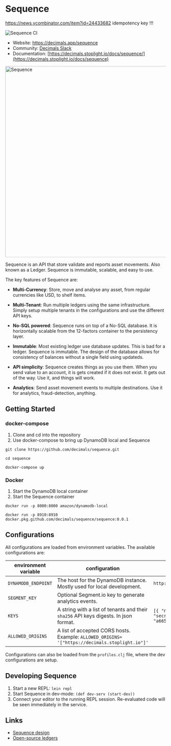 Sequence
==========
https://news.ycombinator.com/item?id=24433682
idempotency key !!!

![Sequence CI](https://github.com/decimals/sequence/workflows/Clojure%20CI/badge.svg)

- Website: https://decimals.app/sequence
- Community: [Decimals Slack](https://docs.google.com/forms/d/1K_X6VlnNufptkRqc3oqg0GqzBH7NXb6AAhCd3ITjstU)
- Documentation: [https://decimals.stoplight.io/docs/sequence/](https://decimals.stoplight.io/docs/sequence)

<img alt="Sequence" src="https://decimals.app/dist/images/sequence.png" width="600px">

Sequence is an API that store validate and reports asset movements. Also known as a Ledger. Sequence is immutable, scalable, and easy to use.

The key features of Sequence are:

- **Multi-Currency**: Store, move and analyse any asset, from regular currencies like USD, to shelf items. 

- **Multi-Tenant**: Run multiple ledgers using the same infrastructure. Simply setup multiple tenants in the configurations and use the different API keys.


- **No-SQL powered**: Sequence runs on top of a No-SQL database. It is horizontally scalable from the 12-factors container to the persistency layer.

- **Immutable**: Most existing ledger use database updates. This is bad for a ledger. Sequence is immutable. The design of the database allows for consistency of balances without a single field using updateds.

- **API simplicity**: Sequence creates things as you use them. When you send value to an account, it is gets created if it does not exist. It gets out of the way. Use it, and things will work.

- **Analytics**: Send asset movement events to multiple destinations. Use it for analytics, fraud-detection, anything.

## Getting Started

### docker-compose

1. Clone and cd into the repository
2. Use docker-compose to bring up DynamoDB local and Sequence

```
git clone https://github.com/decimals/sequence.git

cd sequence

docker-compose up
```

### Docker

1. Start the DynamoDB local container
2. Start the Sequence container

```
docker run -p 8000:8000 amazon/dynamodb-local

docker run -p 8910:8910 docker.pkg.github.com/decimals/sequence/sequence:0.0.1
```

## Configurations

All configurations are loaded from environment variables. The available configurations are:

| environment variable | configuration                                                                                   | dev profile                                                                                                                                                    |
|----------------------|-------------------------------------------------------------------------------------------------|----------------------------------------------------------------------------------------------------------------------------------------------------------------|
| `DYNAMODB_ENDPOINT`  | The host for the DynamoDB instance. Mostly used for local development.                          | `http://localhost:8000`                                                                                                                                        |
| `SEGMENT_KEY`        | Optional Segment.io key to generate analytics events.                                           |                                                                                                                                                                |
| `KEYS`               | A string with a list of tenants and their `sha256` API keys digests. In json format.            | `[{ "name": "test","email": "test@decimals.app", "public-key": "abc", "secret-key-hash": "a665a45920422f9d417e4867efdc4fb8a04a1f3fff1fa07e998e86f7f7a27ae3"}]` |
| `ALLOWED_ORIGINS`    | A list of accepted CORS hosts. Example:  `ALLOWED_ORIGINS= '["https://decimals.stoplight.io"]'` |                                                                                                                                                                |

Configurations can also be loaded from the `profiles.clj` file, where the dev configurations are setup.

## Developing Sequence

1. Start a new REPL: `lein repl`
2. Start Sequence in dev-mode: `(def dev-serv (start-dev))`
3. Connect your editor to the running REPL session.
   Re-evaluated code will be seen immediately in the service.

## Links
* [Sequence design](https://decimals.substack.com/p/things-i-wish-i-knew-before-building)
* [Open-source ledgers](http://decimals.app)
